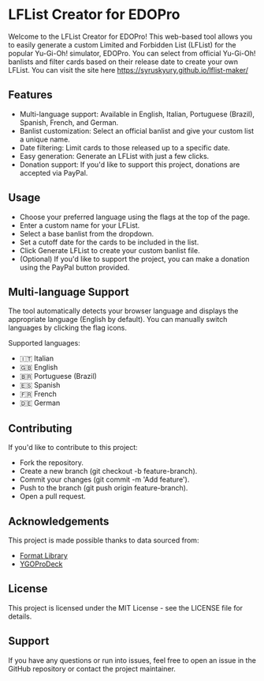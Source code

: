 # LFList Creator for EDOPro

Welcome to the LFList Creator for EDOPro! This web-based tool allows you to easily generate a custom Limited and Forbidden List (LFList) for the popular Yu-Gi-Oh! simulator, EDOPro. You can select from official Yu-Gi-Oh! banlists and filter cards based on their release date to create your own LFList.
You can visit the site here https://syruskyury.github.io/lflist-maker/

## Features

- Multi-language support: Available in English, Italian, Portuguese (Brazil), Spanish, French, and German.
- Banlist customization: Select an official banlist and give your custom list a unique name.
- Date filtering: Limit cards to those released up to a specific date.
- Easy generation: Generate an LFList with just a few clicks.
- Donation support: If you'd like to support this project, donations are accepted via PayPal.

## Usage

- Choose your preferred language using the flags at the top of the page.
- Enter a custom name for your LFList.
- Select a base banlist from the dropdown.
- Set a cutoff date for the cards to be included in the list.
- Click Generate LFList to create your custom banlist file.
- (Optional) If you'd like to support the project, you can make a donation using the PayPal button provided.

## Multi-language Support

The tool automatically detects your browser language and displays the appropriate language (English by default). You can manually switch languages by clicking the flag icons.

Supported languages:

- 🇮🇹 Italian
- 🇬🇧 English
- 🇧🇷 Portuguese (Brazil)
- 🇪🇸 Spanish
- 🇫🇷 French
- 🇩🇪 German

## Contributing

If you'd like to contribute to this project:

- Fork the repository.
- Create a new branch (git checkout -b feature-branch).
- Commit your changes (git commit -m 'Add feature').
- Push to the branch (git push origin feature-branch).
- Open a pull request.

## Acknowledgements

This project is made possible thanks to data sourced from:

- [Format Library](https://www.formatlibrary.com/)
- [YGOProDeck]([https://www.formatlibrary.com/](https://ygoprodeck.com/))

## License

This project is licensed under the MIT License - see the LICENSE file for details.

## Support

If you have any questions or run into issues, feel free to open an issue in the GitHub repository or contact the project maintainer.
